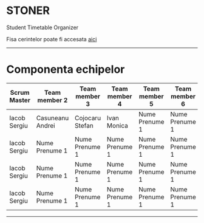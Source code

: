 # STONER
Student Timetable Organizer

Fisa cerintelor poate fi accesata [aici](https://docs.google.com/document/d/1YdpxclPJ6u3HxfGSokueA2jh0oI5LPKv_7d9kzqp1uk/edit)

***

# Componenta echipelor

| Scrum Master        | Team member 2 | Team member 3 | Team member 4 | Team member 5 | Team member 6 |
| ------------------- | ------------- | ------------- | ------------- | ------------- | ------------- |
| Iacob Sergiu        | Casuneanu Andrei | Cojocaru Stefan | Ivan Monica | Nume Prenume 1 | Nume Prenume 1 |
| Iacob Sergiu        | Nume Prenume 1 | Nume Prenume 1 | Nume Prenume 1 | Nume Prenume 1 | Nume Prenume 1 |
| Iacob Sergiu        | Nume Prenume 1 | Nume Prenume 1 | Nume Prenume 1 | Nume Prenume 1 | Nume Prenume 1 |
| Iacob Sergiu        | Nume Prenume 1 | Nume Prenume 1 | Nume Prenume 1 | Nume Prenume 1 | Nume Prenume 1 |

***
